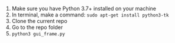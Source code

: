 1. Make sure you have Python 3.7+ installed on your machine
2. In terminal, make a command: `sudo apt-get install python3-tk`
3. Clone the current repo
4. Go to the repo folder
5. `python3 gui_frame.py`